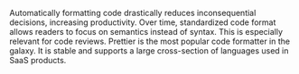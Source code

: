 Automatically formatting code drastically reduces inconsequential decisions, increasing productivity.
Over time, standardized code format allows readers to focus on semantics instead of syntax.
This is especially relevant for code reviews.
Prettier is the most popular code formatter in the galaxy.
It is stable and supports a large cross-section of languages used in SaaS products.
